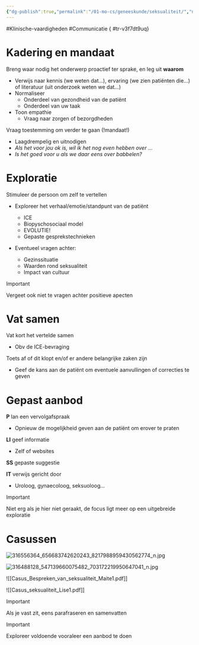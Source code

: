 ```yaml
---
{"dg-publish":true,"permalink":"/01-mo-cs/geneeskunde/seksualiteit/","noteIcon":"","created":"2024-11-24T10:56:49.569+01:00","updated":"2024-12-29T13:58:44.463+01:00"}
---
```


#Klinische-vaardigheden #Communicatie
{ #tr-v3f7dt9uq}


# Kadering en mandaat

Breng waar nodig het onderwerp proactief ter sprake, en leg uit **waarom**

- Verwijs naar kennis (we weten dat…), ervaring (we zien patiënten die…) of literatuur (uit onderzoek weten we dat…)
- Normaliseer
    - Onderdeel van gezondheid van de patiënt
    - Onderdeel van uw taak
- Toon empathie
    - Vraag naar zorgen of bezorgdheden

  

Vraag toestemming om verder te gaan (!mandaat!)

- Laagdrempelig en uitnodigen
- _Als het voor jou ok is, wil ik het nog even hebben over …_
- _Is het goed voor u als we daar eens over babbelen?_

# Exploratie

Stimuleer de persoon om zelf te vertellen

- Exploreer het verhaal/emotie/standpunt van de patiënt
    
    - ICE
    - Biopyschosociaal model
    - EVOLUTIE!
    - Gepaste gesprekstechnieken

- Eventueel vragen achter:
    
    - Gezinssituatie
    - Waarden rond seksualiteit
    - Impact van cultuur
  
> [!important]  
> Vergeet ook niet te vragen achter positieve apecten  


# Vat samen

Vat kort het vertelde samen

- Obv de ICE-bevraging

  

Toets af of dit klopt en/of er andere belangrijke zaken zijn

- Geef de kans aan de patiënt om eventuele aanvullingen of correcties te geven

# Gepast aanbod

**P** lan een vervolgafspraak

- Opnieuw de mogelijkheid geven aan de patiënt om erover te praten

  

**LI** geef informatie

- Zelf of websites

  

**SS** gepaste suggestie

  

**IT** verwijs gericht door

- Uroloog, gynaecoloog, seksuoloog…

> [!important]  
> Niet erg als je hier niet geraakt, de focus ligt meer op een uitgebreide exploratie  

# Casussen

![316556364_656683742620243_8217988959430562774_n.jpg](/img/user/06%20Toolkit/Files/316556364_656683742620243_8217988959430562774_n.jpg)

![316488128_547139660075482_703172219950647041_n.jpg](/img/user/06%20Toolkit/Files/316488128_547139660075482_703172219950647041_n.jpg)

![[Casus_Bespreken_van_seksualiteit_Maite1.pdf]]

![[Casus_seksualiteit_Lise1.pdf]]

> [!important]  
> Als je vast zit, eens parafraseren en samenvatten  
  
> [!important]  
> Exploreer voldoende vooraleer een aanbod te doen
